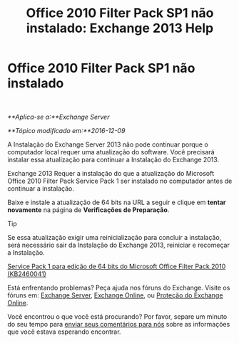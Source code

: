 ﻿---
title: 'Office 2010 Filter Pack SP1 não instalado: Exchange 2013 Help'
TOCTitle: Office 2010 Filter Pack SP1 não instalado
ms:assetid: 0fbb9c25-cb01-493d-8101-640f17785717
ms:mtpsurl: https://technet.microsoft.com/pt-br/library/ms.exch.setupreadiness.msfilterpackv2sp1notinstalled(v=EXCHG.150)
ms:contentKeyID: 50485032
ms.date: 05/22/2018
mtps_version: v=EXCHG.150
ms.translationtype: MT
---

# Office 2010 Filter Pack SP1 não instalado

 

_**Aplica-se a:**Exchange Server_

_**Tópico modificado em:**2016-12-09_

A Instalação do Exchange Server 2013 não pode continuar porque o computador local requer uma atualização do software. Você precisará instalar essa atualização para continuar a Instalação do Exchange 2013.

Exchange 2013 Requer a instalação do que a atualização do Microsoft Office 2010 Filter Pack Service Pack 1 ser instalado no computador antes de continuar a instalação.

Baixe e instale a atualização de 64 bits na URL a seguir e clique em **tentar novamente** na página de **Verificações de Preparação**.


> [!TIP]
> Se essa atualização exigir uma reinicialização para concluir a instalação, será necessário sair da Instalação do Exchange 2013, reiniciar e recomeçar a Instalação.



[Service Pack 1 para edição de 64 bits do Microsoft Office Filter Pack 2010 (KB2460041)](https://go.microsoft.com/fwlink/p/?linkid=254043)

Está enfrentando problemas? Peça ajuda nos fóruns do Exchange. Visite os fóruns em: [Exchange Server](https://go.microsoft.com/fwlink/p/?linkid=60612), [Exchange Online](https://go.microsoft.com/fwlink/p/?linkid=267542), ou [Proteção do Exchange Online](https://go.microsoft.com/fwlink/p/?linkid=285351).

Você encontrou o que você está procurando? Por favor, separe um minuto do seu tempo para [enviar seus comentários para nós](mailto:exsetuphelpfeedback@microsoft.com?subject=exchange%202013%20setup%20help%20feedback) sobre as informações que você estava esperando encontrar.

